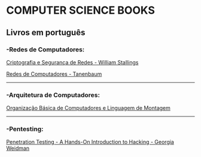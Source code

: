 # COMPUTER SCIENCE BOOKS
## Livros em português
### -Redes de Computadores:
[Criptografia e Segurança de Redes - William Stallings](https://github.com/TulioNPL/ComputerScienceBooks/blob/master/Criptografia%20e%20Seguran%C3%A7a%20de%20Redes.pdf)

[Redes de Computadores - Tanenbaum](https://github.com/TulioNPL/ComputerScienceBooks/blob/master/Redes%20de%20Computadores%20-%20Tanenbaum.pdf)

____________________________________
### -Arquitetura de Computadores:
[Organização Básica de Computadores e Linguagem de Montagem](https://github.com/TulioNPL/ComputerScienceBooks/blob/master/Organiza%C3%A7%C3%A3o%20B%C3%A1sica%20de%20Computadores%20e%20Linguagem%20de%20Montagem.epub)

____________________________________
### -Pentesting:
[Penetration Testing - A Hands-On Introduction to Hacking - Georgia Weidman](https://github.com/TulioNPL/ComputerScienceBooks/blob/master/Penetration%20Testing%20A%20Hands-On%20Introduction%20to%20Hacking.pdf)
